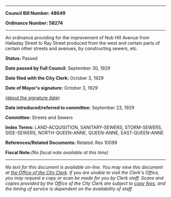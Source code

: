 

********

**Council Bill Number: 48649**
   
**Ordinance Number: 58274**
********

 An ordinance providing for the improvement of Nob Hill Avenue from Halladay Street to Ray Street produced from the west and certain parts of certain other streets and avenues, by constructing sewers, etc.

**Status:** Passed
   
**Date passed by Full Council:** September 30, 1929
   
**Date filed with the City Clerk:** October 3, 1929
   
**Date of Mayor's signature:** October 3, 1929
   
[(about the signature date)](/~public/approvaldate.htm)
   
   
   
**Date introduced/referred to committee:** September 23, 1929
   
**Committee:** Streets and Sewers
   
   
**Index Terms:** LAND-ACQUISITION, SANITARY-SEWERS, STORM-SEWERS, SIDE-SEWERS, NORTH-QUEEN-ANNE, QUEEN-ANNE, EAST-QUEEN-ANNE

**References/Related Documents:** Related: Res 10099

**Fiscal Note:**_(No fiscal note available at this time)_
********

_No text for this document is available on-line. You may view this document at [the Office of the City Clerk](http://www.seattle.gov/leg/clerk/contactUs.htm). If you are unable to visit the Clerk's Office, you may request a copy or scan be made for you by Clerk staff. Scans and copies provided by the Office of the City Clerk are subject to [copy fees](http://clerk.seattle.gov/~public/clerkfees.htm), and the timing of service is dependent on the availability of staff._

